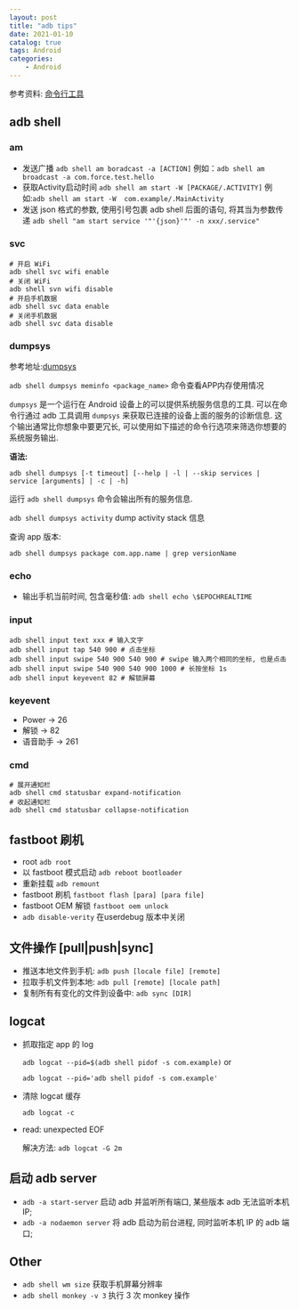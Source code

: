```yaml
---
layout: post
title: "adb tips"
date: 2021-01-10
catalog: true
tags: Android
categories: 
    - Android
---
```


参考资料: [命令行工具](https://developer.android.google.cn/studio/command-line/)

## adb shell

### am

* 发送广播 `adb shell am boradcast -a [ACTION]` 例如：`adb shell am broadcast -a com.force.test.hello`
* 获取Activity启动时间 `adb shell am start -W [PACKAGE/.ACTIVITY]` 例如:`adb shell am start -W  com.example/.MainActivity`
* 发送 json 格式的参数, 使用引号包裹 adb shell 后面的语句, 将其当为参数传递 `adb shell "am start service '"'{json}'"' -n xxx/.service"`

### svc

```shell
# 开启 WiFi
adb shell svc wifi enable
# 关闭 WiFi
adb shell svn wifi disable
# 开启手机数据
adb shell svc data enable
# 关闭手机数据
adb shell svc data disable
```

### dumpsys

参考地址:[dumpsys](https://developer.android.google.cn/studio/command-line/dumpsys)

`adb shell dumpsys meminfo <package_name>` 命令查看APP内存使用情况

`dumpsys` 是一个运行在 Android 设备上的可以提供系统服务信息的工具. 可以在命令行通过 adb 工具调用 `dumpsys` 来获取已连接的设备上面的服务的诊断信息. 这个输出通常比你想象中要更冗长, 可以使用如下描述的命令行选项来筛选你想要的系统服务输出.

**语法:**

`adb shell dumpsys [-t timeout] [--help | -l | --skip services | service [arguments] | -c | -h]`

运行 `adb shell dumpsys` 命令会输出所有的服务信息. 

`adb shell dumpsys activity` dump activity stack 信息

查询 app 版本:

```shell
adb shell dumpsys package com.app.name | grep versionName
```

### echo

* 输出手机当前时间, 包含毫秒值: `adb shell echo \$EPOCHREALTIME`

### input

```shell
adb shell input text xxx # 输入文字
adb shell input tap 540 900 # 点击坐标
adb shell input swipe 540 900 540 900 # swipe 输入两个相同的坐标, 也是点击 
adb shell input swipe 540 900 540 900 1000 # 长按坐标 1s
adb shell input keyevent 82 # 解锁屏幕
```

### keyevent

* Power   ->  26
* 解锁    ->  82
* 语音助手 -> 261

### cmd

```shell
# 展开通知栏
adb shell cmd statusbar expand-notification
# 收起通知栏
adb shell cmd statusbar collapse-notification
```

## fastboot 刷机

* root `adb root`
* 以 fastboot 模式启动 `adb reboot bootloader`
* 重新挂载 `adb remount`
* fastboot 刷机 `fastboot flash [para] [para file]`
* fastboot OEM 解锁 `fastboot oem unlock`
* `adb disable-verity` 在userdebug 版本中关闭

## 文件操作 [pull|push|sync]

* 推送本地文件到手机: `adb push [locale file] [remote]`
* 拉取手机文件到本地: `adb pull [remote] [locale path]`
* 复制所有有变化的文件到设备中: `adb sync [DIR]`

## logcat

* 抓取指定 app 的 log

    `adb logcat --pid=$(adb shell pidof -s com.example)` or 
    
    `adb logcat --pid='adb shell pidof -s com.example'`

*  清除 logcat 缓存

    `adb logcat -c`

* read: unexpected EOF

    解决方法: `adb logcat -G 2m`

## 启动 adb server

* `adb -a start-server`       启动 adb 并监听所有端口, 某些版本 adb 无法监听本机 IP;
* `adb -a nodaemon server`    将 adb 启动为前台进程, 同时监听本机 IP 的 adb 端口;

## Other

* `adb shell wm size` 获取手机屏幕分辨率
* `adb shell monkey -v 3` 执行 3 次 monkey 操作